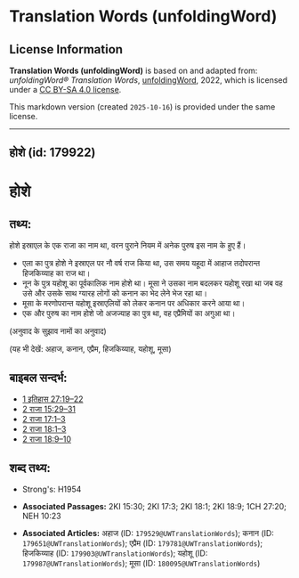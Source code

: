 # Translation Words (unfoldingWord)

## License Information

**Translation Words (unfoldingWord)** is based on and adapted from: _unfoldingWord® Translation Words_, [unfoldingWord](https://unfoldingword.org/utw), 2022, which is licensed under a [CC BY-SA 4.0 license](https://creativecommons.org/licenses/by-sa/4.0/legalcode.en).

This markdown version (created `2025-10-16`) is provided under the same license.



--------------------------------

## होशे (id: 179922)

होशे
====

तथ्य:
-----

होशे इस्राएल के एक राजा का नाम था, वरन पुराने नियम में अनेक पुरुष इस नाम के हुए हैं।

* एला का पुत्र होशे ने इस्राएल पर नौ वर्ष राज किया था, उस समय यहूदा में आहाज तदोपरान्त हिजकिय्याह का राज था।
* नून के पुत्र यहोशू का पूर्वकालिक नाम होशे था। मूसा ने उसका नाम बदलकर यहोशू रखा था जब वह उसे और उसके साथ ग्यारह लोगों को कनान का भेद लेने भेज रहा था।
* मूसा के मरणोपरान्त यहोशू इस्राएलियों को लेकर कनान पर अधिकार करने आया था।
* एक और पुरुष का नाम होशे जो अजज्याह का पुत्र था, वह एप्रैमियों का अगुआ था।

(अनुवाद के सुझाव नामों का अनुवाद)

(यह भी देखें: अहाज, कनान, एप्रैम, हिजकिय्याह, यहोशू, मूसा)

बाइबल सन्दर्भ:
--------------

* [1 इतिहास 27:19–22](https://ref.ly/1Chr0:0)
* [2 राजा 15:29–31](https://ref.ly/2Kgs0:0)
* [2 राजा 17:1–3](https://ref.ly/2Kgs0:0)
* [2 राजा 18:1–3](https://ref.ly/2Kgs0:0)
* [2 राजा 18:9–10](https://ref.ly/2Kgs0:0)

शब्द तथ्य:
----------

* Strong's: H1954

* **Associated Passages:** 2KI 15:30; 2KI 17:3; 2KI 18:1; 2KI 18:9; 1CH 27:20; NEH 10:23
* **Associated Articles:** अहाज (ID: `179529@UWTranslationWords`); कनान (ID: `179651@UWTranslationWords`); एप्रैम (ID: `179781@UWTranslationWords`); हिजकिय्याह (ID: `179903@UWTranslationWords`); यहोशू (ID: `179987@UWTranslationWords`); मूसा (ID: `180095@UWTranslationWords`)

